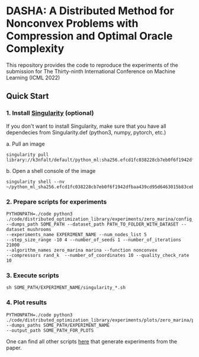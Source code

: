 # DASHA: A Distributed Method for Nonconvex Problems with Compression and Optimal Oracle Complexity
This repository provides the code to reproduce the experiments of the submission for The Thirty-ninth International Conference on Machine Learning (ICML 2022)

## Quick Start
### 1. Install [Singularity](https://sylabs.io/guides/3.5/user-guide/introduction.html) (optional)
If you don't want to install Singularity, make sure that you have all dependecies from Singularity.def (python3, numpy, pytorch, etc.)

a. Pull an image 
````
singularity pull library://k3nfalt/default/python_ml:sha256.efcd1fc038228cb7eb0f6f1942dfbaa439cd95d6463015b83ceb2dbaad9e1e98
````
b. Open a shell console of the image
````
singularity shell --nv ~/python_ml_sha256.efcd1fc038228cb7eb0f6f1942dfbaa439cd95d6463015b83ceb2dbaad9e1e98.sif
````
### 2. Prepare scripts for experiments
````
PYTHONPATH=./code python3 ./code/distributed_optimization_library/experiments/zero_marina/config_libsvm_zero_marina.py 
--dumps_path SOME_PATH --dataset_path PATH_TO_FOLDER_WITH_DATASET --dataset mushrooms 
--experiments_name EXPERIMENT_NAME --num_nodes_list 5 
--step_size_range -10 4 --number_of_seeds 1 --number_of_iterations 21000 
--algorithm_names zero_marina marina --function nonconvex  
--compressors rand_k  --number_of_coordinates 10 --quality_check_rate 10
````
### 3. Execute scripts
````
sh SOME_PATH/EXPERIMENT_NAME/singularity_*.sh
````
### 4. Plot results
````
PYTHONPATH=./code python3 ./code/distributed_optimization_library/experiments/plots/zero_marina/plot_marina_mushrooms_gradient.py 
--dumps_paths SOME_PATH/EXPERIMENT_NAME
--output_path SOME_PATH_FOR_PLOTS
````

One can find all other scripts [here](https://github.com/mysteryresearcher/dasha/blob/ac7d0dce798898fb6255e7c0ab181def8ac88f48/code/distributed_optimization_library/experiments/plots/zero_marina/script.txt#L1) that generate experiments from the paper.
